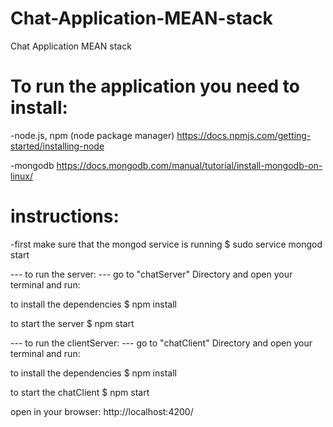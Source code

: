 # Chat-Application-MEAN-stack
Chat Application MEAN stack


  To run the application you need to install:
  ============================================

  -node.js, npm (node package manager)
    https://docs.npmjs.com/getting-started/installing-node

  -mongodb
    https://docs.mongodb.com/manual/tutorial/install-mongodb-on-linux/


  instructions:
  =============

  -first make sure that the mongod service is running
  $ sudo service mongod start

  --- to run the server: ---
  go to "chatServer" Directory and open your terminal and run:

  to install the dependencies
  $ npm install

  to start the server
  $ npm start

  --- to run the clientServer: ---
  go to "chatClient" Directory and open your terminal and run:

  to install the dependencies
  $ npm install

  to start the chatClient
  $ npm start

  open in your browser:  http://localhost:4200/
